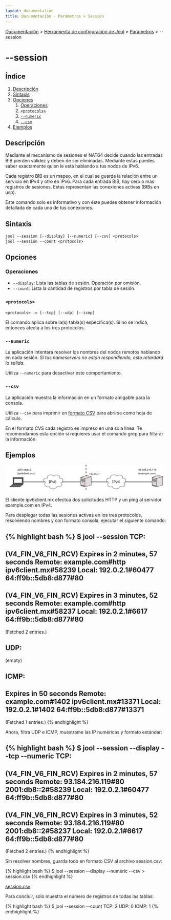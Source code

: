 ```yaml
---
layout: documentation
title: Documentación - Parámetros > Session
---
```


[Documentación](esp-doc-index.html) > [Herramienta de configuración de Jool](esp-doc-index.html#aplicacion-de-espacio-de-usuario) > [Parámetros](esp-usr-flags.html) > \--session

# \--session

## Índice

1. [Descripción](#descripcin)
2. [Sintaxis](#sintaxis)
3. [Opciones](#opciones)
   1. [Operaciones](#operaciones)
   2. [`<protocols>`](#protocols)
   3. [`--numeric`](#numeric)
   4. [`--csv`](#csv)
4. [Ejemplos](#ejemplos)

## Descripción

Mediante el mecanismo de sesiones el NAT64 decide cuando las entradas BIB pierden validez y deben de ser eliminadas. Mediante estas puedes saber exactamente quien le está hablando a tus nodos de IPv6.

Cada registro BIB es un mapeo, en el cual se guarda la relación entre un servicio en IPv4 y otro en IPv6. Para cada entrada BIB, hay cero o mas registros de sesiones. Estas representan las conexiones activas (BIBs en uso). 

Este comando solo es informativo y con éste puedes obtener información detallada de cada una de tus conexiones.

## Sintaxis

	jool --session [--display] [--numeric] [--csv] <protocols>
	jool --session --count <protocols>

## Opciones

### Operaciones

* `--display`: Lista las tablas de sesión. Operación por omisión.
* `--count`: Lista la cantidad de registros por tabla de sesión.

### `<protocols>`

	<protocols> := [--tcp] [--udp] [--icmp]

El comando aplica sobre la(s) tabla(s) específica(s). Si no se indica, entonces afecta a los tres protocolos.
	
### `--numeric`

La aplicación intentará resolver los nombres del nodos remotos hablando en cada sesión. _Si tus nameservers no estan respondiendo, esto retardará la salida_.

Utiliza `--numeric` para desactivar este comportamiento.

### `--csv`

La aplicación muestra la información en un formato amigable para la consola.

Utiliza `--csv` para imprimir en [formato CSV](http://es.wikipedia.org/wiki/CSV) para abrirse como hoja de cálculo.

En el formato CVS cada registro es impreso en una sola linea. Te recomendamos esta opción si requieres usar el comando grep para filtarar la información.

## Ejemplos

![Fig.1 - Red para ejemplo de sesión](images/usr-session.svg)

El cliente ipv6client.mx efectua dos solicitudes HTTP y un ping al servidor example.com en IPv4.

Para desplegar todas las sesiones activas en los tres protocolos, resolviendo nombres y con formato consola, ejecutar el siguiente comando:

{% highlight bash %}
$ jool --session
TCP:
---------------------------------
(V4_FIN_V6_FIN_RCV) Expires in 2 minutes, 57 seconds
Remote: example.com#http	ipv6client.mx#58239
Local: 192.0.2.1#60477		64:ff9b::5db8:d877#80
---------------------------------
(V4_FIN_V6_FIN_RCV) Expires in 3 minutes, 52 seconds
Remote: example.com#http	ipv6client.mx#58237
Local: 192.0.2.1#6617		64:ff9b::5db8:d877#80
---------------------------------
  (Fetched 2 entries.)

UDP:
---------------------------------
  (empty)

ICMP:
---------------------------------
Expires in 50 seconds
Remote: example.com#1402	ipv6client.mx#13371
Local: 192.0.2.1#1402		64:ff9b::5db8:d877#13371
---------------------------------
  (Fetched 1 entries.)
{% endhighlight %}

Ahora, filtra UDP e ICMP, muéstrame las IP numéricas y formato estándar:

{% highlight bash %}
$ jool --session --display --tcp --numeric
TCP:
---------------------------------
(V4_FIN_V6_FIN_RCV) Expires in 2 minutes, 57 seconds
Remote: 93.184.216.119#80	2001:db8::2#58239
Local: 192.0.2.1#60477		64:ff9b::5db8:d877#80
---------------------------------
(V4_FIN_V6_FIN_RCV) Expires in 3 minutes, 52 seconds
Remote: 93.184.216.119#80	2001:db8::2#58237
Local: 192.0.2.1#6617		64:ff9b::5db8:d877#80
---------------------------------
  (Fetched 2 entries.)
{% endhighlight %}

Sin resolver nombres, guarda todo en formato CSV al archivo session.csv:

{% highlight bash %}
$ jool --session --display --numeric --csv > session.csv
{% endhighlight %}

[session.csv](obj/session.csv)

Para concluir, solo muestra el número de registros de todas las tablas:

{% highlight bash %}
$ jool --session --count
TCP: 2
UDP: 0
ICMP: 1
{% endhighlight %}
